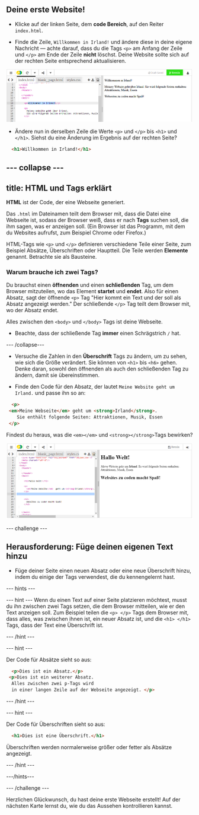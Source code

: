 ## Deine erste Website!

- Klicke auf der linken Seite, dem **code Bereich**, auf den Reiter `index.html`.

- Finde die Zeile, `Willkommen in Irland!` und ändere diese in deine eigene Nachricht — achte darauf, dass du die Tags `<p>` am Anfang der Zeile und `</p>` am Ende der Zeile **nicht** löschst. Deine Website sollte sich auf der rechten Seite entsprechend aktualisieren.

![HTML Absatz Beispiel](images/egFirstHtmlCode.png)

- Ändere nun in derselben Zeile die Werte `<p>` und `</p>` bis `<h1>` und `</h1>`. Siehst du eine Änderung im Ergebnis auf der rechten Seite?

```html
  <h1>Willkommen in Irland!</h1>
```

--- collapse ---
---
title: HTML und Tags erklärt
---

**HTML** ist der Code, der eine Webseite generiert.

Das `.html` im Dateinamen teilt dem Browser mit, dass die Datei eine Webseite ist, sodass der Browser weiß, dass er nach **Tags** suchen soll, die ihm sagen, was er anzeigen soll. (Ein Browser ist das Programm, mit dem du Websites aufrufst, zum Beispiel Chrome oder Firefox.)

HTML-Tags wie `<p>` und `</p>` definieren verschiedene Teile einer Seite, zum Beispiel Absätze, Überschriften oder Hauptteil. Die Teile werden **Elemente** genannt. Betrachte sie als Bausteine.

### Warum brauche ich zwei Tags?

Du brauchst einen **öffnenden** und einen **schließenden** Tag, um dem Browser mitzuteilen, wo das Element **startet** und **endet**. Also für einen Absatz, sagt der öffnende `<p>` Tag "Hier kommt ein Text und der soll als Absatz angezeigt werden." Der schließende `</p>` Tag teilt dem Browser mit, wo der Absatz endet.

Alles zwischen den `<body>` und `</body>` Tags ist deine Webseite.

- Beachte, dass der schließende Tag **immer** einen Schrägstrich `/` hat.

--- /collapse---

- Versuche die Zahlen in den **Überschrift** Tags zu ändern, um zu sehen, wie sich die Größe verändert. Sie können von `<h1>` bis `<h6>` gehen. Denke daran, sowohl den öffnenden als auch den schließenden Tag zu ändern, damit sie übereinstimmen.

- Finde den Code für den Absatz, der lautet `Meine Website geht um Irland.` und passe ihn so an:

```html
  <p>
 <em>Meine Webseite</em> geht um <strong>Irland</strong>. 
    Sie enthält folgende Seiten: Attraktionen, Musik, Essen
 </p>
```

Findest du heraus, was die `<em></em>` und `<strong></strong>`Tags bewirken?

![Beispiel von HTML Tags](images/egFirstTags.png)

--- challenge ---

## Herausforderung: Füge deinen eigenen Text hinzu

- Füge deiner Seite einen neuen Absatz oder eine neue Überschrift hinzu, indem du einige der Tags verwendest, die du kennengelernt hast.

--- hints ---


--- hint --- Wenn du einen Text auf einer Seite platzieren möchtest, musst du ihn zwischen zwei Tags setzen, die dem Browser mitteilen, wie er den Text anzeigen soll. Zum Beispiel teilen die `<p> </p>` Tags dem Browser mit, dass alles, was zwischen ihnen ist, ein neuer Absatz ist, und die `<h1> </h1>` Tags, dass der Text eine Überschrift ist.

--- /hint ---

--- hint ---

Der Code für Absätze sieht so aus:

```html
  <p>Dies ist ein Absatz.</p>
 <p>Dies ist ein weiterer Absatz.
  Alles zwischen zwei p-Tags wird 
  in einer langen Zeile auf der Webseite angezeigt. </p>
```

--- /hint ---

--- hint ---

Der Code für Überschriften sieht so aus:

```html
  <h1>Dies ist eine Überschrift.</h1>
```

Überschriften werden normalerweise größer oder fetter als Absätze angezeigt.

--- /hint ---

---/hints---

--- /challenge ---

Herzlichen Glückwunsch, du hast deine erste Webseite erstellt! Auf der nächsten Karte lernst du, wie du das Aussehen kontrollieren kannst.